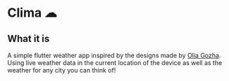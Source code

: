 # Clima ☁

## What it is

A simple flutter weather app inspired by the designs made by [Olia Gozha](https://dribbble.com/shots/4663154-). Using live weather data in the current location of the device as well as the weather for any city you can think of!
